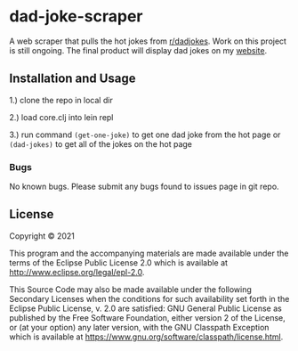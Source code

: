 # dad-joke-scraper

A web scraper that pulls the hot jokes from [r/dadjokes](https://www.reddit.com/r/dadjokes/). Work on this project is still ongoing. The final product will display dad jokes on my [website](https://avasdowney.github.io/).

## Installation and Usage

1.) clone the repo in local dir 

2.) load core.clj into lein repl

3.) run command ``` (get-one-joke) ``` to get one dad joke from the hot page or ``` (dad-jokes) ``` to get all of the jokes on the hot page

### Bugs

No known bugs. Please submit any bugs found to issues page in git repo.

## License

Copyright © 2021

This program and the accompanying materials are made available under the
terms of the Eclipse Public License 2.0 which is available at
http://www.eclipse.org/legal/epl-2.0.

This Source Code may also be made available under the following Secondary
Licenses when the conditions for such availability set forth in the Eclipse
Public License, v. 2.0 are satisfied: GNU General Public License as published by
the Free Software Foundation, either version 2 of the License, or (at your
option) any later version, with the GNU Classpath Exception which is available
at https://www.gnu.org/software/classpath/license.html.
